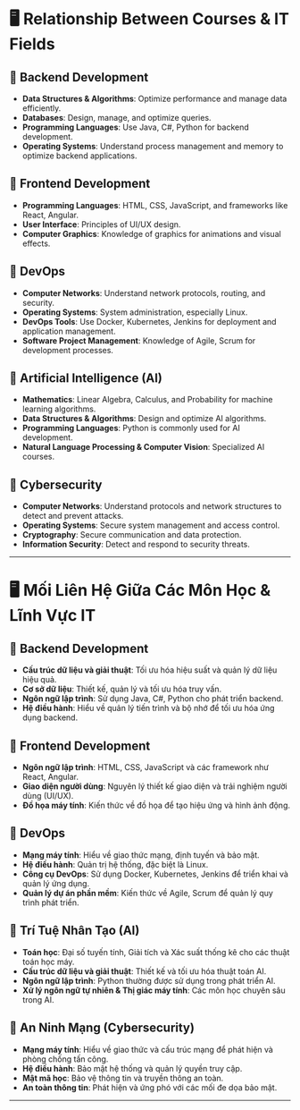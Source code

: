 # 🖥️ Relationship Between Courses & IT Fields  

## 📌 Backend Development  
- **Data Structures & Algorithms**: Optimize performance and manage data efficiently.  
- **Databases**: Design, manage, and optimize queries.  
- **Programming Languages**: Use Java, C#, Python for backend development.  
- **Operating Systems**: Understand process management and memory to optimize backend applications.  

## 🎨 Frontend Development  
- **Programming Languages**: HTML, CSS, JavaScript, and frameworks like React, Angular.  
- **User Interface**: Principles of UI/UX design.  
- **Computer Graphics**: Knowledge of graphics for animations and visual effects.  

## 🚀 DevOps  
- **Computer Networks**: Understand network protocols, routing, and security.  
- **Operating Systems**: System administration, especially Linux.  
- **DevOps Tools**: Use Docker, Kubernetes, Jenkins for deployment and application management.  
- **Software Project Management**: Knowledge of Agile, Scrum for development processes.  

## 🤖 Artificial Intelligence (AI)  
- **Mathematics**: Linear Algebra, Calculus, and Probability for machine learning algorithms.  
- **Data Structures & Algorithms**: Design and optimize AI algorithms.  
- **Programming Languages**: Python is commonly used for AI development.  
- **Natural Language Processing & Computer Vision**: Specialized AI courses.  

## 🔐 Cybersecurity  
- **Computer Networks**: Understand protocols and network structures to detect and prevent attacks.  
- **Operating Systems**: Secure system management and access control.  
- **Cryptography**: Secure communication and data protection.  
- **Information Security**: Detect and respond to security threats.  

---

# 🖥️ Mối Liên Hệ Giữa Các Môn Học & Lĩnh Vực IT  

## 📌 Backend Development  
- **Cấu trúc dữ liệu và giải thuật**: Tối ưu hóa hiệu suất và quản lý dữ liệu hiệu quả.  
- **Cơ sở dữ liệu**: Thiết kế, quản lý và tối ưu hóa truy vấn.  
- **Ngôn ngữ lập trình**: Sử dụng Java, C#, Python cho phát triển backend.  
- **Hệ điều hành**: Hiểu về quản lý tiến trình và bộ nhớ để tối ưu hóa ứng dụng backend.  

## 🎨 Frontend Development  
- **Ngôn ngữ lập trình**: HTML, CSS, JavaScript và các framework như React, Angular.  
- **Giao diện người dùng**: Nguyên lý thiết kế giao diện và trải nghiệm người dùng (UI/UX).  
- **Đồ họa máy tính**: Kiến thức về đồ họa để tạo hiệu ứng và hình ảnh động.  

## 🚀 DevOps  
- **Mạng máy tính**: Hiểu về giao thức mạng, định tuyến và bảo mật.  
- **Hệ điều hành**: Quản trị hệ thống, đặc biệt là Linux.  
- **Công cụ DevOps**: Sử dụng Docker, Kubernetes, Jenkins để triển khai và quản lý ứng dụng.  
- **Quản lý dự án phần mềm**: Kiến thức về Agile, Scrum để quản lý quy trình phát triển.  

## 🤖 Trí Tuệ Nhân Tạo (AI)  
- **Toán học**: Đại số tuyến tính, Giải tích và Xác suất thống kê cho các thuật toán học máy.  
- **Cấu trúc dữ liệu và giải thuật**: Thiết kế và tối ưu hóa thuật toán AI.  
- **Ngôn ngữ lập trình**: Python thường được sử dụng trong phát triển AI.  
- **Xử lý ngôn ngữ tự nhiên & Thị giác máy tính**: Các môn học chuyên sâu trong AI.  

## 🔐 An Ninh Mạng (Cybersecurity)  
- **Mạng máy tính**: Hiểu về giao thức và cấu trúc mạng để phát hiện và phòng chống tấn công.  
- **Hệ điều hành**: Bảo mật hệ thống và quản lý quyền truy cập.  
- **Mật mã học**: Bảo vệ thông tin và truyền thông an toàn.  
- **An toàn thông tin**: Phát hiện và ứng phó với các mối đe dọa bảo mật.  

---